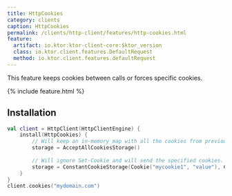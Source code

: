 ```yaml
---
title: HttpCookies
category: clients
caption: HttpCookies 
permalink: /clients/http-client/features/http-cookies.html
feature:
  artifact: io.ktor:ktor-client-core:$ktor_version
  class: io.ktor.client.features.DefaultRequest
  method: io.ktor.client.features.defaultRequest
---
```


This feature keeps cookies between calls or forces specific cookies.

{% include feature.html %}

## Installation

```kotlin
val client = HttpClient(HttpClientEngine) {
    install(HttpCookies) {
        // Will keep an in-memory map with all the cookies from previous requests.
        storage = AcceptAllCookiesStorage()
        
        // Will ignore Set-Cookie and will send the specified cookies.
        storage = ConstantCookieStorage(Cookie("mycookie1", "value"), Cookie("mycookie2", "value"))
    }
}
client.cookies("mydomain.com")
```
